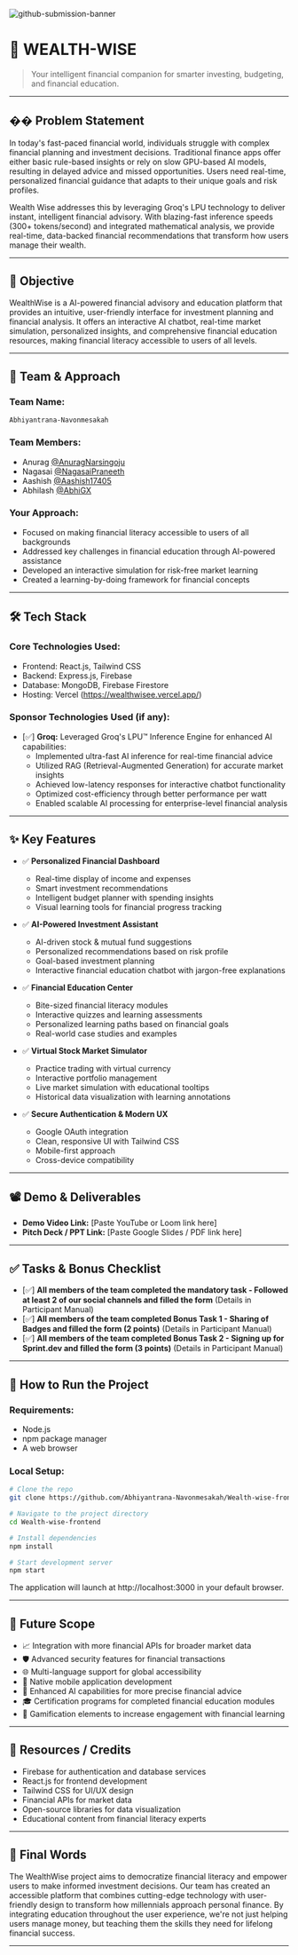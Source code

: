 ![github-submission-banner](https://github.com/user-attachments/assets/a1493b84-e4e2-456e-a791-ce35ee2bcf2f)

# 🚀 WEALTH-WISE

> Your intelligent financial companion for smarter investing, budgeting, and financial education.

---

## �� Problem Statement

In today's fast-paced financial world, individuals struggle with complex financial planning and investment decisions. Traditional finance apps offer either basic rule-based insights or rely on slow GPU-based AI models, resulting in delayed advice and missed opportunities. Users need real-time, personalized financial guidance that adapts to their unique goals and risk profiles.

Wealth Wise addresses this by leveraging Groq's LPU technology to deliver instant, intelligent financial advisory. With blazing-fast inference speeds (300+ tokens/second) and integrated mathematical analysis, we provide real-time, data-backed financial recommendations that transform how users manage their wealth.

---

## 🎯 Objective

WealthWise is a AI-powered financial advisory and education platform that provides an intuitive, user-friendly interface for investment planning and financial analysis. It offers an interactive AI chatbot, real-time market simulation, personalized insights, and comprehensive financial education resources, making financial literacy accessible to users of all levels.

---

## 🧠 Team & Approach

### Team Name:

`Abhiyantrana-Navonmesakah`

### Team Members:

- Anurag [@AnuragNarsingoju](https://github.com/AnuragNarsingoju)
- Nagasai [@NagasaiPraneeth](https://github.com/NagasaiPraneeth)
- Aashish [@Aashish17405](https://github.com/Aashish17405)
- Abhilash [@AbhiGX](https://github.com/Abhi-GX)

### Your Approach:

- Focused on making financial literacy accessible to users of all backgrounds
- Addressed key challenges in financial education through AI-powered assistance
- Developed an interactive simulation for risk-free market learning
- Created a learning-by-doing framework for financial concepts

---

## 🛠️ Tech Stack

### Core Technologies Used:

- Frontend: React.js, Tailwind CSS
- Backend: Express.js, Firebase
- Database: MongoDB, Firebase Firestore
- Hosting: Vercel (https://wealthwisee.vercel.app/)

### Sponsor Technologies Used (if any):

- [✅] **Groq:** Leveraged Groq's LPU™ Inference Engine for enhanced AI capabilities:
  - Implemented ultra-fast AI inference for real-time financial advice
  - Utilized RAG (Retrieval-Augmented Generation) for accurate market insights
  - Achieved low-latency responses for interactive chatbot functionality
  - Optimized cost-efficiency through better performance per watt
  - Enabled scalable AI processing for enterprise-level financial analysis

---

## ✨ Key Features

- ✅ **Personalized Financial Dashboard**

  - Real-time display of income and expenses
  - Smart investment recommendations
  - Intelligent budget planner with spending insights
  - Visual learning tools for financial progress tracking

- ✅ **AI-Powered Investment Assistant**

  - AI-driven stock & mutual fund suggestions
  - Personalized recommendations based on risk profile
  - Goal-based investment planning
  - Interactive financial education chatbot with jargon-free explanations

- ✅ **Financial Education Center**

  - Bite-sized financial literacy modules
  - Interactive quizzes and learning assessments
  - Personalized learning paths based on financial goals
  - Real-world case studies and examples

- ✅ **Virtual Stock Market Simulator**

  - Practice trading with virtual currency
  - Interactive portfolio management
  - Live market simulation with educational tooltips
  - Historical data visualization with learning annotations

- ✅ **Secure Authentication & Modern UX**
  - Google OAuth integration
  - Clean, responsive UI with Tailwind CSS
  - Mobile-first approach
  - Cross-device compatibility

---

## 📽️ Demo & Deliverables

- **Demo Video Link:** [Paste YouTube or Loom link here]
- **Pitch Deck / PPT Link:** [Paste Google Slides / PDF link here]

---

## ✅ Tasks & Bonus Checklist

- [✅] **All members of the team completed the mandatory task - Followed at least 2 of our social channels and filled the form** (Details in Participant Manual)
- [✅] **All members of the team completed Bonus Task 1 - Sharing of Badges and filled the form (2 points)** (Details in Participant Manual)
- [✅] **All members of the team completed Bonus Task 2 - Signing up for Sprint.dev and filled the form (3 points)** (Details in Participant Manual)

---

## 🧪 How to Run the Project

### Requirements:

- Node.js
- npm package manager
- A web browser

### Local Setup:

```bash
# Clone the repo
git clone https://github.com/Abhiyantrana-Navonmesakah/Wealth-wise-frontend

# Navigate to the project directory
cd Wealth-wise-frontend

# Install dependencies
npm install

# Start development server
npm start
```

The application will launch at http://localhost:3000 in your default browser.

---

## 🧬 Future Scope

- 📈 Integration with more financial APIs for broader market data
- 🛡️ Advanced security features for financial transactions
- 🌐 Multi-language support for global accessibility
- 📱 Native mobile application development
- 🤖 Enhanced AI capabilities for more precise financial advice
- 🎓 Certification programs for completed financial education modules
- 🔄 Gamification elements to increase engagement with financial learning

---

## 📎 Resources / Credits

- Firebase for authentication and database services
- React.js for frontend development
- Tailwind CSS for UI/UX design
- Financial APIs for market data
- Open-source libraries for data visualization
- Educational content from financial literacy experts

---

## 🏁 Final Words

The WealthWise project aims to democratize financial literacy and empower users to make informed investment decisions. Our team has created an accessible platform that combines cutting-edge technology with user-friendly design to transform how millennials approach personal finance. By integrating education throughout the user experience, we're not just helping users manage money, but teaching them the skills they need for lifelong financial success.

---
